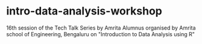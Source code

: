 # intro-data-analysis-workshop
16th session of the Tech Talk Series by Amrita Alumnus organised by Amrita school of Engineering, Bengaluru on "Introduction to Data Analysis using R"
